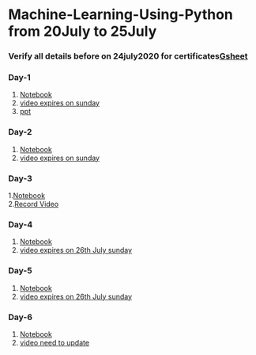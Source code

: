 # Machine-Learning-Using-Python from 20July to 25July

### Verify all details before on 24july2020 for certificates[Gsheet](https://docs.google.com/spreadsheets/d/19ok6ebcATcuHKRG7Jgm3l_2x-d1XBjATWE7tBdnmCDs/edit?usp=sharing) 

### Day-1
1. [Notebook](https://github.com/AP-State-Skill-Development-Corporation/Machine-Learning-Using-Python-AB1/blob/master/Day-1/01_Day1.ipynb)
2. [video expires on sunday](https://transcripts.gotomeeting.com/#/s/a34e9550f369d7065a077411b318500105b8268fed0c93112f1f706d0d010517)
3. [ppt](https://github.com/AP-State-Skill-Development-Corporation/Machine-Learning-Using-Python-AB1/blob/master/Day-1/Machine%20Learning%20with%20Python.pdf)


### Day-2
1. [Notebook](https://github.com/AP-State-Skill-Development-Corporation/Machine-Learning-Using-Python-AB1/blob/master/Day-2/02_Day2.ipynb)
2. [video expires on sunday](https://transcripts.gotomeeting.com/#/s/00d1af32ef2ed619f78dc3baf183e01073e5824ca8e1ebd755ea2ea7f0508453)

### Day-3
1.[Notebook](https://github.com/AP-State-Skill-Development-Corporation/Machine-Learning-Using-Python-MB1/blob/master/Day-3/22-07-2020MorningBatch.ipynb)<br>
2.[Record Video](https://transcripts.gotomeeting.com/#/s/524cb53b5533fdd26e1e76d7d1940b981a6016a0fddc330e9ae7ad3840ff4ed3)

### Day-4
1. [Notebook](https://github.com/AP-State-Skill-Development-Corporation/Machine-Learning-Using-Python-MB1/blob/master/Day-4/Day4-ML.ipynb)
2. [video expires on 26th July sunday](https://transcripts.gotomeeting.com/#/s/09b5a778670f5ec208203f2e8fc22840777def9176272ed1c7b4a1a34072c440)

### Day-5
1. [Notebook](https://github.com/AP-State-Skill-Development-Corporation/Machine-Learning-Using-Python-MB1/blob/master/Day5/24-07-2020.ipynb)
2. [video expires on 26th July sunday](https://transcripts.gotomeeting.com/#/s/339ac6b19c19e8d7f94219f415c019c3bd76e4fe00a031a98227293a10bdaf40)

### Day-6
1. [Notebook](https://github.com/AP-State-Skill-Development-Corporation/Machine-Learning-Using-Python-MB1/blob/master/Day-6/06_Day6.ipynb)
2. [video need to update]()
